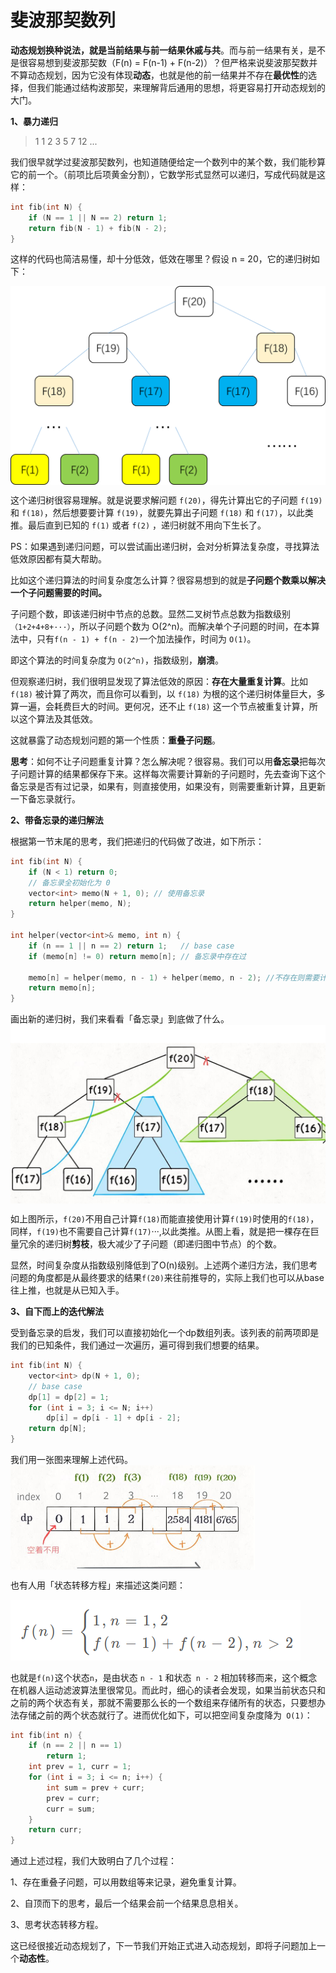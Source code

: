 # 斐波那契数列

**动态规划换种说法，就是当前结果与前一结果休戚与共**。而与前一结果有关，是不是很容易想到斐波那契数（F(n) = F(n-1) + F(n-2)）？但严格来说斐波那契数并不算动态规划，因为它没有体现**动态**，也就是他的前一结果并不存在**最优性**的选择，但我们能通过结构波那契，来理解背后通用的思想，将更容易打开动态规划的大门。



**1、暴力递归**

> 1 1 2 3 5 7 12 ...

我们很早就学过斐波那契数列，也知道随便给定一个数列中的某个数，我们能秒算它的前一个。（前项比后项黄金分割），它数学形式显然可以递归，写成代码就是这样：

```cpp
int fib(int N) {
    if (N == 1 || N == 2) return 1;
    return fib(N - 1) + fib(N - 2);
}
```

这样的代码也简洁易懂，却十分低效，低效在哪里？假设 n = 20，它的递归树如下：

<img src="../pics/DynamicPlanning/1.jpg" style="zoom: 50%;" align=center />

这个递归树很容易理解。就是说要求解问题 `f(20)`，得先计算出它的子问题 `f(19)` 和 `f(18)`，然后想要要计算 `f(19)`，就要先算出子问题 `f(18)` 和 `f(17)`，以此类推。最后直到已知的 `f(1)` 或者 `f(2)` ，递归树就不用向下生长了。

PS：如果遇到递归问题，可以尝试画出递归树，会对分析算法复杂度，寻找算法低效原因都有莫大帮助。

比如这个递归算法的时间复杂度怎么计算？很容易想到的就是**子问题个数乘以解决一个子问题需要的时间。**

子问题个数，即该递归树中节点的总数。显然二叉树节点总数为指数级别`（1+2+4+8+···）`，所以子问题个数为 O(2^n)。而解决单个子问题的时间，在本算法中，只有` f(n - 1) + f(n - 2) `一个加法操作，时间为 `O(1)`。

即这个算法的时间复杂度为 `O(2^n)`，指数级别，**崩溃**。

但观察递归树，我们很明显发现了算法低效的原因：**存在大量重复计算**。比如 `f(18)` 被计算了两次，而且你可以看到，以 `f(18)` 为根的这个递归树体量巨大，多算一遍，会耗费巨大的时间。更何况，还不止 `f(18)` 这一个节点被重复计算，所以这个算法及其低效。

这就暴露了动态规划问题的第一个性质：**重叠子问题**。

**思考**：如何不让子问题重复计算？怎么解决呢？很容易。我们可以用**备忘录**把每次子问题计算的结果都保存下来。这样每次需要计算新的子问题时，先去查询下这个备忘录是否有过记录，如果有，则直接使用，如果没有，则需要重新计算，且更新一下备忘录就行。

**2、带备忘录的递归解法**

根据第一节末尾的思考，我们把递归的代码做了改进，如下所示：

```cpp
int fib(int N) {
    if (N < 1) return 0;
    // 备忘录全初始化为 0
    vector<int> memo(N + 1, 0); // 使用备忘录
    return helper(memo, N);
}
 
int helper(vector<int>& memo, int n) {
    if (n == 1 || n == 2) return 1;   // base case 
    if (memo[n] != 0) return memo[n]; // 备忘录中存在过

    memo[n] = helper(memo, n - 1) + helper(memo, n - 2); //不存在则需要计算，且更新备忘录
    return memo[n];
}
```

画出新的递归树，我们来看看「备忘录」到底做了什么。
<img src="../pics/DynamicPlanning/2.jpg" alt="img" style="zoom:50%;" align=center />



如上图所示，`f(20)`不用自己计算`f(18)`而能直接使用计算`f(19)`时使用的`f(18)`，同样，`f(19)`也不需要自己计算`f(17)`···,以此类推。从图上看，就是把一棵存在巨量冗余的递归树**剪枝**，极大减少了子问题（即递归图中节点）的个数。

显然，时间复杂度从指数级别降低到了O(n)级别。上述两个递归方法，我们思考问题的角度都是从最终要求的结果`f(20)`来往前推导的，实际上我们也可以从base往上推，也就是从已知入手。

**3、自下而上的迭代解法**

受到备忘录的启发，我们可以直接初始化一个dp数组列表。该列表的前两项即是我们的已知条件，我们通过一次遍历，遍可得到我们想要的结果。

```cpp
int fib(int N) {
    vector<int> dp(N + 1, 0);
    // base case
    dp[1] = dp[2] = 1;
    for (int i = 3; i <= N; i++)
        dp[i] = dp[i - 1] + dp[i - 2];
    return dp[N];
}
```

我们用一张图来理解上述代码。
<img src="../pics/DynamicPlanning/3.jpg" alt="img" style="zoom:50%;" align=center />

也有人用「状态转移方程」来描述这类问题：

![](..\pics\DynamicPlanning\4.jpg)

也就是` f(n) `这个状态`n`，是由状态 `n - 1` 和状态` n - 2` 相加转移而来，这个概念在机器人运动滤波算法里很常见。而此时，细心的读者会发现，如果当前状态只和之前的两个状态有关，那就不需要那么长的一个数组来存储所有的状态，只要想办法存储之前的两个状态就行了。进而优化如下，可以把空间复杂度降为` O(1)`：

```cpp
int fib(int n) {
    if (n == 2 || n == 1) 
        return 1;
    int prev = 1, curr = 1;
    for (int i = 3; i <= n; i++) {
        int sum = prev + curr;
        prev = curr;
        curr = sum;
    }
    return curr;
}
```



通过上述过程，我们大致明白了几个过程：

1、存在重叠子问题，可以用数组等来记录，避免重复计算。

2、自顶而下的思考，最后一个结果会前一个结果息息相关。

3、思考状态转移方程。

这已经很接近动态规划了，下一节我们开始正式进入动态规划，即将子问题加上一个**动态性**。